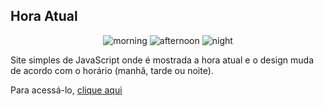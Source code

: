 ## Hora Atual
<div align="center">

![morning](https://user-images.githubusercontent.com/91853688/180628034-4a1f924f-ba29-4bd6-8fc0-942bf3eacacd.png)
![afternoon](https://user-images.githubusercontent.com/91853688/180628018-d4224719-a38e-457c-a9d9-9da9be780f50.png)
![night](https://user-images.githubusercontent.com/91853688/180627993-4e8a3da4-2d20-4d12-9737-ab8d811dd1d3.png)

</div>

<p>Site simples de JavaScript onde é mostrada a hora atual e o design muda de acordo com o horário (manhã, tarde ou noite).</p>
<p>Para acessá-lo, <a href="https://mateusaraujo1.github.io/hours/">clique aqui</a></p>
